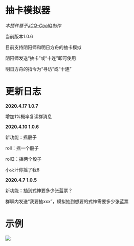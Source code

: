 # 抽卡模拟器
_本插件基于[JCQ-CoolQ](https://gitee.com/meowy/JCQ-CoolQ)制作_

当前版本1.0.6

目前支持阴阳师和明日方舟的抽卡模拟

阴阳师发送“抽卡”或“十连”即可使用

明日方舟的指令为“寻访”或“十连”

# 更新日志

**2020.4.17 1.0.7**

增加1%概率复读群消息

**2020.4.10 1.0.6**

新功能：摇骰子

roll：摇一个骰子

roll2：摇两个骰子

小火汁你摇了我8

**2020.4.7 1.0.5**

新功能：抽到式神要多少张蓝票？

群聊内发送“我要抽xxx”，模拟抽到想要的式神需要多少张蓝票

# 示例

![](https://github.com/Maooookai/YYSEmulator/raw/master/%E6%95%88%E6%9E%9C%E5%9B%BE.png)
